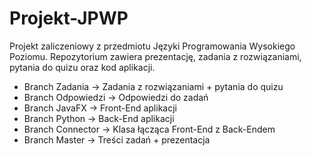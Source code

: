 # Projekt-JPWP
Projekt zaliczeniowy z przedmiotu Języki Programowania Wysokiego Poziomu. Repozytorium zawiera prezentację, zadania z rozwiązaniami, pytania do quizu oraz kod aplikacji.

* Branch Zadania -> Zadania z rozwiązaniami + pytania do quizu
* Branch Odpowiedzi -> Odpowiedzi do zadań
* Branch JavaFX -> Front-End aplikacji
* Branch Python -> Back-End aplikacji
* Branch Connector -> Klasa łącząca Front-End z Back-Endem
* Branch Master -> Treści zadań + prezentacja
